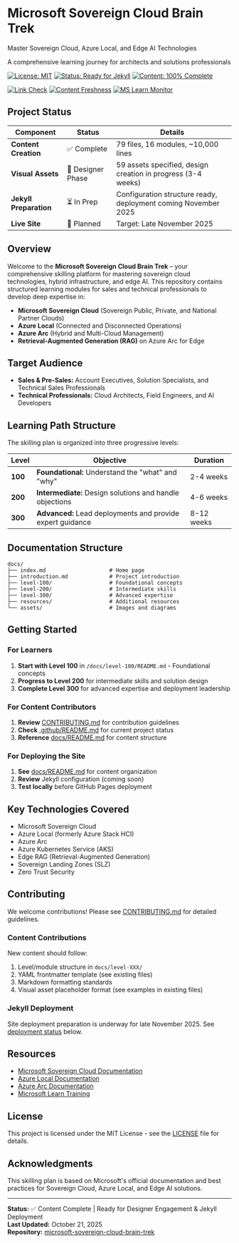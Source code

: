 # Microsoft Sovereign Cloud Brain Trek

Master Sovereign Cloud, Azure Local, and Edge AI Technologies

A comprehensive learning journey for architects and solutions professionals

[![License: MIT](https://img.shields.io/badge/License-MIT-yellow.svg)](https://opensource.org/licenses/MIT)
[![Status: Ready for Jekyll](https://img.shields.io/badge/Status-Ready%20for%20Jekyll-brightgreen.svg)](#deployment-status)
[![Content: 100% Complete](https://img.shields.io/badge/Content-100%25%20Complete-brightgreen.svg)](#project-status)

[![Link Check](https://github.com/jonathan-vella/microsoft-sovereign-cloud-brain-trek/actions/workflows/link-check.yml/badge.svg)](https://github.com/jonathan-vella/microsoft-sovereign-cloud-brain-trek/actions/workflows/link-check.yml)
[![Content Freshness](https://github.com/jonathan-vella/microsoft-sovereign-cloud-brain-trek/actions/workflows/content-freshness.yml/badge.svg)](https://github.com/jonathan-vella/microsoft-sovereign-cloud-brain-trek/actions/workflows/content-freshness.yml)
[![MS Learn Monitor](https://github.com/jonathan-vella/microsoft-sovereign-cloud-brain-trek/actions/workflows/ms-learn-monitor.yml/badge.svg)](https://github.com/jonathan-vella/microsoft-sovereign-cloud-brain-trek/actions/workflows/ms-learn-monitor.yml)

## Project Status

| Component | Status | Details |
|-----------|--------|---------|
| **Content Creation** | ✅ Complete | 79 files, 16 modules, ~10,000 lines |
| **Visual Assets** | 🎨 Designer Phase | 59 assets specified, design creation in progress (3-4 weeks) |
| **Jekyll Preparation** | ⏳ In Prep | Configuration structure ready, deployment coming November 2025 |
| **Live Site** | 🚀 Planned | Target: Late November 2025 |

## Overview

Welcome to the **Microsoft Sovereign Cloud Brain Trek** – your comprehensive skilling platform for mastering sovereign cloud technologies, hybrid infrastructure, and edge AI. This repository contains structured learning modules for sales and technical professionals to develop deep expertise in:

- **Microsoft Sovereign Cloud** (Sovereign Public, Private, and National Partner Clouds)
- **Azure Local** (Connected and Disconnected Operations)
- **Azure Arc** (Hybrid and Multi-Cloud Management)
- **Retrieval-Augmented Generation (RAG)** on Azure Arc for Edge

## Target Audience

- **Sales & Pre-Sales:** Account Executives, Solution Specialists, and Technical Sales Professionals
- **Technical Professionals:** Cloud Architects, Field Engineers, and AI Developers

## Learning Path Structure

The skilling plan is organized into three progressive levels:

| Level | Objective | Duration |
|-------|-----------|----------|
| **100** | **Foundational:** Understand the "what" and "why" | 2-4 weeks |
| **200** | **Intermediate:** Design solutions and handle objections | 4-6 weeks |
| **300** | **Advanced:** Lead deployments and provide expert guidance | 8-12 weeks |

## Documentation Structure

```text
docs/
├── index.md                    # Home page
├── introduction.md             # Project introduction
├── level-100/                  # Foundational concepts
├── level-200/                  # Intermediate skills
├── level-300/                  # Advanced expertise
├── resources/                  # Additional resources
└── assets/                     # Images and diagrams
```

## Getting Started

### For Learners
1. **Start with Level 100** in `/docs/level-100/README.md` - Foundational concepts
2. **Progress to Level 200** for intermediate skills and solution design
3. **Complete Level 300** for advanced expertise and deployment leadership

### For Content Contributors
1. **Review** [CONTRIBUTING.md](CONTRIBUTING.md) for contribution guidelines
2. **Check** [.github/README.md](.github/README.md) for current project status
3. **Reference** [docs/README.md](docs/README.md) for content structure

### For Deploying the Site
1. **See** [docs/README.md](docs/README.md) for content organization
2. **Review** Jekyll configuration (coming soon)
3. **Test locally** before GitHub Pages deployment

## Key Technologies Covered

- Microsoft Sovereign Cloud
- Azure Local (formerly Azure Stack HCI)
- Azure Arc
- Azure Kubernetes Service (AKS)
- Edge RAG (Retrieval-Augmented Generation)
- Sovereign Landing Zones (SLZ)
- Zero Trust Security

## Contributing

We welcome contributions! Please see [CONTRIBUTING.md](CONTRIBUTING.md) for detailed guidelines.

### Content Contributions

New content should follow:
1. Level/module structure in `docs/level-XXX/`
2. YAML frontmatter template (see existing files)
3. Markdown formatting standards
4. Visual asset placeholder format (see examples in existing files)

### Jekyll Deployment

Site deployment preparation is underway for late November 2025. See [deployment status](#deployment-status) below.

## Resources

- [Microsoft Sovereign Cloud Documentation](https://learn.microsoft.com/en-us/industry/sovereign-cloud/)
- [Azure Local Documentation](https://learn.microsoft.com/en-us/azure/azure-local/)
- [Azure Arc Documentation](https://learn.microsoft.com/en-us/azure/azure-arc/overview)
- [Microsoft Learn Training](https://learn.microsoft.com/en-us/training/)

## License

This project is licensed under the MIT License - see the [LICENSE](LICENSE) file for details.

## Acknowledgments

This skilling plan is based on Microsoft's official documentation and best practices for Sovereign Cloud, Azure Local, and Edge AI solutions.

---

**Status:** ✅ Content Complete | Ready for Designer Engagement & Jekyll Deployment  
**Last Updated:** October 21, 2025  
**Repository:** [microsoft-sovereign-cloud-brain-trek](https://github.com/jonathan-vella/microsoft-sovereign-cloud-brain-trek)
